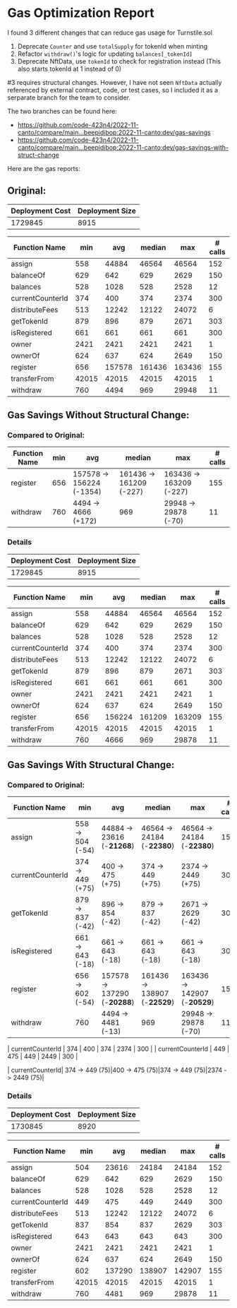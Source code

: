 # Gas Optimization Report

I found 3 different changes that can reduce gas usage for Turnstile.sol

1. Deprecate `Counter` and use `totalSupply` for tokenId when minting
2. Refactor `withdraw()`'s logic for updating `balances[_tokenId]`
3. Deprecate NftData, use `tokenId` to check for registration instead (This also starts tokenId at 1 instead of 0)

#3 requires structural changes. However, I have not seen `NftData` actually referenced by external contract, code, or test cases, so I included it as a serparate branch for the team to consider.

The two branches can be found here:

- https://github.com/code-423n4/2022-11-canto/compare/main...beepidibop:2022-11-canto:dev/gas-savings
- https://github.com/code-423n4/2022-11-canto/compare/main...beepidibop:2022-11-canto:dev/gas-savings-with-struct-change

Here are the gas reports:

## Original:

| Deployment Cost | Deployment Size |
| --------------- | --------------- |
| 1729845         | 8915            |

| Function Name    | min   | avg    | median | max    | # calls |
| ---------------- | ----- | ------ | ------ | ------ | ------- |
| assign           | 558   | 44884  | 46564  | 46564  | 152     |
| balanceOf        | 629   | 642    | 629    | 2629   | 150     |
| balances         | 528   | 1028   | 528    | 2528   | 12      |
| currentCounterId | 374   | 400    | 374    | 2374   | 300     |
| distributeFees   | 513   | 12242  | 12122  | 24072  | 6       |
| getTokenId       | 879   | 896    | 879    | 2671   | 303     |
| isRegistered     | 661   | 661    | 661    | 661    | 300     |
| owner            | 2421  | 2421   | 2421   | 2421   | 1       |
| ownerOf          | 624   | 637    | 624    | 2649   | 150     |
| register         | 656   | 157578 | 161436 | 163436 | 155     |
| transferFrom     | 42015 | 42015  | 42015  | 42015  | 1       |
| withdraw         | 760   | 4494   | 969    | 29948  | 11      |

## Gas Savings Without Structural Change:

### Compared to Original:

| Function Name | min | avg                      | median                  | max                     | # calls |
| ------------- | --- | ------------------------ | ----------------------- | ----------------------- | ------- |
| register      | 656 | 157578 -> 156224 (-1354) | 161436 -> 161209 (-227) | 163436 -> 163209 (-227) | 155     |
| withdraw      | 760 | 4494 -> 4666 (+172)      | 969                     | 29948 -> 29878 (-70)    | 11      |

### Details

| Deployment Cost | Deployment Size |
| --------------- | --------------- |
| 1729845         | 8915            |

| Function Name    | min   | avg    | median | max    | # calls |
| ---------------- | ----- | ------ | ------ | ------ | ------- |
| assign           | 558   | 44884  | 46564  | 46564  | 152     |
| balanceOf        | 629   | 642    | 629    | 2629   | 150     |
| balances         | 528   | 1028   | 528    | 2528   | 12      |
| currentCounterId | 374   | 400    | 374    | 2374   | 300     |
| distributeFees   | 513   | 12242  | 12122  | 24072  | 6       |
| getTokenId       | 879   | 896    | 879    | 2671   | 303     |
| isRegistered     | 661   | 661    | 661    | 661    | 300     |
| owner            | 2421  | 2421   | 2421   | 2421   | 1       |
| ownerOf          | 624   | 637    | 624    | 2649   | 150     |
| register         | 656   | 156224 | 161209 | 163209 | 155     |
| transferFrom     | 42015 | 42015  | 42015  | 42015  | 1       |
| withdraw         | 760   | 4666   | 969    | 29878  | 11      |

## Gas Savings With Structural Change:

### Compared to Original:

| Function Name    | min              | avg                           | median                        | max                           | # calls |
| ---------------- | ---------------- | ----------------------------- | ----------------------------- | ----------------------------- | ------- |
| assign           | 558 -> 504 (-54) | 44884 -> 23616 (-**21268**)   | 46564 -> 24184 (-**22380**)   | 46564 -> 24184 (-**22380**)   | 152     |
| currentCounterId | 374 -> 449 (+75) | 400 -> 475 (+75)              | 374 -> 449 (+75)              | 2374 -> 2449 (+75)            | 300     |
| getTokenId       | 879 -> 837 (-42) | 896 -> 854 (-42)              | 879 -> 837 (-42)              | 2671 -> 2629 (-42)            | 303     |
| isRegistered     | 661 -> 643 (-18) | 661 -> 643 (-18)              | 661 -> 643 (-18)              | 661 -> 643 (-18)              | 300     |
| register         | 656 -> 602 (-54) | 157578 -> 137290 (-**20288**) | 161436 -> 138907 (-**22529**) | 163436 -> 142907 (-**20529**) | 155     |
| withdraw         | 760              | 4494 -> 4481 (-13)            | 969                           | 29948 -> 29878 (-70)          | 11      |

| currentCounterId | 374 | 400 | 374 | 2374 | 300 |
| currentCounterId | 449 | 475 | 449 | 2449 | 300 |

| currentCounterId| 374 -> 449 (75)|400 -> 475 (75)|374 -> 449 (75)|2374 -> 2449 (75)|

### Details

| Deployment Cost | Deployment Size |
| --------------- | --------------- |
| 1730845         | 8920            |

| Function Name    | min   | avg    | median | max    | # calls |
| ---------------- | ----- | ------ | ------ | ------ | ------- |
| assign           | 504   | 23616  | 24184  | 24184  | 152     |
| balanceOf        | 629   | 642    | 629    | 2629   | 150     |
| balances         | 528   | 1028   | 528    | 2528   | 12      |
| currentCounterId | 449   | 475    | 449    | 2449   | 300     |
| distributeFees   | 513   | 12242  | 12122  | 24072  | 6       |
| getTokenId       | 837   | 854    | 837    | 2629   | 303     |
| isRegistered     | 643   | 643    | 643    | 643    | 300     |
| owner            | 2421  | 2421   | 2421   | 2421   | 1       |
| ownerOf          | 624   | 637    | 624    | 2649   | 150     |
| register         | 602   | 137290 | 138907 | 142907 | 155     |
| transferFrom     | 42015 | 42015  | 42015  | 42015  | 1       |
| withdraw         | 760   | 4481   | 969    | 29878  | 11      |
